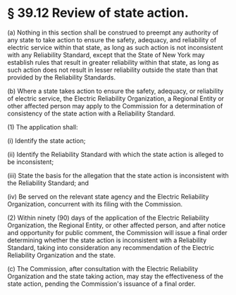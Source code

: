 # § 39.12   Review of state action.

(a) Nothing in this section shall be construed to preempt any authority of any state to take action to ensure the safety, adequacy, and reliability of electric service within that state, as long as such action is not inconsistent with any Reliability Standard, except that the State of New York may establish rules that result in greater reliability within that state, as long as such action does not result in lesser reliability outside the state than that provided by the Reliability Standards.


(b) Where a state takes action to ensure the safety, adequacy, or reliability of electric service, the Electric Reliability Organization, a Regional Entity or other affected person may apply to the Commission for a determination of consistency of the state action with a Reliability Standard.


(1) The application shall:


(i) Identify the state action;


(ii) Identify the Reliability Standard with which the state action is alleged to be inconsistent;


(iii) State the basis for the allegation that the state action is inconsistent with the Reliability Standard; and


(iv) Be served on the relevant state agency and the Electric Reliability Organization, concurrent with its filing with the Commission.


(2) Within ninety (90) days of the application of the Electric Reliability Organization, the Regional Entity, or other affected person, and after notice and opportunity for public comment, the Commission will issue a final order determining whether the state action is inconsistent with a Reliability Standard, taking into consideration any recommendation of the Electric Reliability Organization and the state.


(c) The Commission, after consultation with the Electric Reliability Organization and the state taking action, may stay the effectiveness of the state action, pending the Commission's issuance of a final order. 




